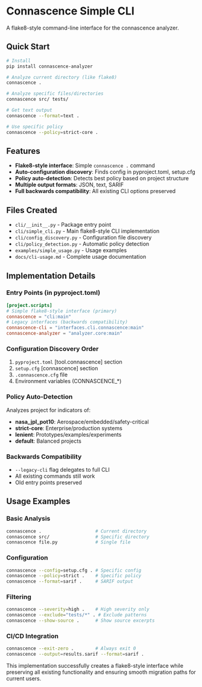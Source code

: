# Connascence Simple CLI

A flake8-style command-line interface for the connascence analyzer.

## Quick Start

```bash
# Install
pip install connascence-analyzer

# Analyze current directory (like flake8)
connascence .

# Analyze specific files/directories  
connascence src/ tests/

# Get text output
connascence --format=text .

# Use specific policy
connascence --policy=strict-core .
```

## Features

- **Flake8-style interface**: Simple `connascence .` command
- **Auto-configuration discovery**: Finds config in pyproject.toml, setup.cfg
- **Policy auto-detection**: Detects best policy based on project structure
- **Multiple output formats**: JSON, text, SARIF
- **Full backwards compatibility**: All existing CLI options preserved

## Files Created

- `cli/__init__.py` - Package entry point
- `cli/simple_cli.py` - Main flake8-style CLI implementation  
- `cli/config_discovery.py` - Configuration file discovery
- `cli/policy_detection.py` - Automatic policy detection
- `examples/simple_usage.py` - Usage examples
- `docs/cli-usage.md` - Complete usage documentation

## Implementation Details

### Entry Points (in pyproject.toml)

```toml
[project.scripts]
# Simple flake8-style interface (primary)
connascence = "cli:main"
# Legacy interfaces (backwards compatibility)
connascence-cli = "interfaces.cli.connascence:main"
connascence-analyzer = "analyzer.core:main"
```

### Configuration Discovery Order

1. `pyproject.toml` [tool.connascence] section
2. `setup.cfg` [connascence] section
3. `.connascence.cfg` file  
4. Environment variables (CONNASCENCE_*)

### Policy Auto-Detection

Analyzes project for indicators of:
- **nasa_jpl_pot10**: Aerospace/embedded/safety-critical
- **strict-core**: Enterprise/production systems
- **lenient**: Prototypes/examples/experiments  
- **default**: Balanced projects

### Backwards Compatibility

- `--legacy-cli` flag delegates to full CLI
- All existing commands still work
- Old entry points preserved

## Usage Examples

### Basic Analysis
```bash
connascence .                    # Current directory
connascence src/                 # Specific directory
connascence file.py              # Single file
```

### Configuration  
```bash
connascence --config=setup.cfg . # Specific config
connascence --policy=strict .    # Specific policy
connascence --format=sarif .     # SARIF output
```

### Filtering
```bash
connascence --severity=high .    # High severity only
connascence --exclude="tests/*" . # Exclude patterns
connascence --show-source .      # Show source excerpts
```

### CI/CD Integration
```bash
connascence --exit-zero .        # Always exit 0
connascence --output=results.sarif --format=sarif .
```

This implementation successfully creates a flake8-style interface while preserving all existing functionality and ensuring smooth migration paths for current users.